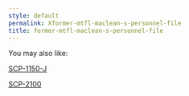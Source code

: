 ```yaml
---
style: default
permalink: Xformer-mtfl-maclean-s-personnel-file
title: former-mtfl-maclean-s-personnel-file
---
```

You may also like:

[SCP-1150-J](http://scp-wiki.net/scp-1150-j)

[SCP-2100](http://scp-wiki.net/scp-2100)
